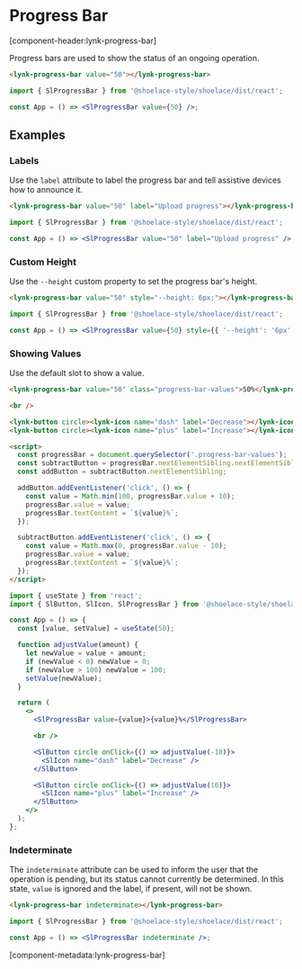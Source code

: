 # Progress Bar

[component-header:lynk-progress-bar]

Progress bars are used to show the status of an ongoing operation.

```html preview
<lynk-progress-bar value="50"></lynk-progress-bar>
```

```jsx react
import { SlProgressBar } from '@shoelace-style/shoelace/dist/react';

const App = () => <SlProgressBar value={50} />;
```

## Examples

### Labels

Use the `label` attribute to label the progress bar and tell assistive devices how to announce it.

```html preview
<lynk-progress-bar value="50" label="Upload progress"></lynk-progress-bar>
```

```jsx react
import { SlProgressBar } from '@shoelace-style/shoelace/dist/react';

const App = () => <SlProgressBar value="50" label="Upload progress" />;
```

### Custom Height

Use the `--height` custom property to set the progress bar's height.

```html preview
<lynk-progress-bar value="50" style="--height: 6px;"></lynk-progress-bar>
```

```jsx react
import { SlProgressBar } from '@shoelace-style/shoelace/dist/react';

const App = () => <SlProgressBar value={50} style={{ '--height': '6px' }} />;
```

### Showing Values

Use the default slot to show a value.

```html preview
<lynk-progress-bar value="50" class="progress-bar-values">50%</lynk-progress-bar>

<br />

<lynk-button circle><lynk-icon name="dash" label="Decrease"></lynk-icon></lynk-button>
<lynk-button circle><lynk-icon name="plus" label="Increase"></lynk-icon></lynk-button>

<script>
  const progressBar = document.querySelector('.progress-bar-values');
  const subtractButton = progressBar.nextElementSibling.nextElementSibling;
  const addButton = subtractButton.nextElementSibling;

  addButton.addEventListener('click', () => {
    const value = Math.min(100, progressBar.value + 10);
    progressBar.value = value;
    progressBar.textContent = `${value}%`;
  });

  subtractButton.addEventListener('click', () => {
    const value = Math.max(0, progressBar.value - 10);
    progressBar.value = value;
    progressBar.textContent = `${value}%`;
  });
</script>
```

```jsx react
import { useState } from 'react';
import { SlButton, SlIcon, SlProgressBar } from '@shoelace-style/shoelace/dist/react';

const App = () => {
  const [value, setValue] = useState(50);

  function adjustValue(amount) {
    let newValue = value + amount;
    if (newValue < 0) newValue = 0;
    if (newValue > 100) newValue = 100;
    setValue(newValue);
  }

  return (
    <>
      <SlProgressBar value={value}>{value}%</SlProgressBar>

      <br />

      <SlButton circle onClick={() => adjustValue(-10)}>
        <SlIcon name="dash" label="Decrease" />
      </SlButton>

      <SlButton circle onClick={() => adjustValue(10)}>
        <SlIcon name="plus" label="Increase" />
      </SlButton>
    </>
  );
};
```

### Indeterminate

The `indeterminate` attribute can be used to inform the user that the operation is pending, but its status cannot currently be determined. In this state, `value` is ignored and the label, if present, will not be shown.

```html preview
<lynk-progress-bar indeterminate></lynk-progress-bar>
```

```jsx react
import { SlProgressBar } from '@shoelace-style/shoelace/dist/react';

const App = () => <SlProgressBar indeterminate />;
```

[component-metadata:lynk-progress-bar]
